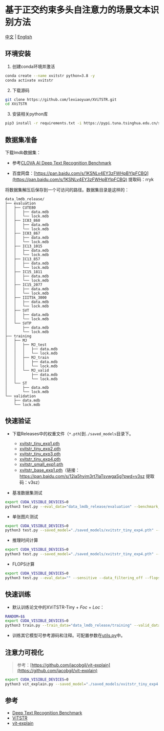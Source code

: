 # 基于正交约束多头自注意力的场景文本识别方法

[中文](./README.md) | [English](./README.en.md)

## 环境安装

1. 创建conda环境并激活
```bash
conda create --name xvitstr python=3.8 -y
conda activate xvitstr
```

2. 下载源码
```bash
git clone https://github.com/lexiaoyuan/XViTSTR.git
cd XViTSTR
```

3. 安装相关python库
```bash
pip3 install -r requirements.txt -i https://pypi.tuna.tsinghua.edu.cn/simple
```

## 数据集准备
下载lmdb数据集：
- 参考[CLOVA AI Deep Text Recognition Benchmark](https://github.com/clovaai/deep-text-recognition-benchmark)

- 百度网盘：[https://pan.baidu.com/s/1KSNLv4EY3zFWHpBYlpFCBQ](https://pan.baidu.com/s/1KSNLv4EY3zFWHpBYlpFCBQ) 提取码：rryk

将数据集解压后保存到一个可访问的路径。数据集目录是这样的：
```
data_lmdb_release/
├── evaluation
│   ├── CUTE80
│   │   ├── data.mdb
│   │   └── lock.mdb
│   ├── IC03_860
│   │   ├── data.mdb
│   │   └── lock.mdb
│   ├── IC03_867
│   │   ├── data.mdb
│   │   └── lock.mdb
│   ├── IC13_1015
│   │   ├── data.mdb
│   │   └── lock.mdb
│   ├── IC13_857
│   │   ├── data.mdb
│   │   └── lock.mdb
│   ├── IC15_1811
│   │   ├── data.mdb
│   │   └── lock.mdb
│   ├── IC15_2077
│   │   ├── data.mdb
│   │   └── lock.mdb
│   ├── IIIT5k_3000
│   │   ├── data.mdb
│   │   └── lock.mdb
│   ├── SVT
│   │   ├── data.mdb
│   │   └── lock.mdb
│   └── SVTP
│       ├── data.mdb
│       └── lock.mdb
├── training
│   ├── MJ
│   │   ├── MJ_test
│   │   │   ├── data.mdb
│   │   │   └── lock.mdb
│   │   ├── MJ_train
│   │   │   ├── data.mdb
│   │   │   └── lock.mdb
│   │   └── MJ_valid
│   │       ├── data.mdb
│   │       └── lock.mdb
│   └── ST
│       ├── data.mdb
│       └── lock.mdb
└── validation
    ├── data.mdb
    └── lock.mdb
```
## 快速验证

- 下载Releases中的权重文件（`*.pth`)到`./saved_models`目录下。
  - [xvitstr_tiny_exp1.pth](https://github.com/lexiaoyuan/XViTSTR/releases/download/V1.0.0/xvitstr_tiny_exp1.pth)
  - [xvitstr_tiny_exp2.pth](https://github.com/lexiaoyuan/XViTSTR/releases/download/V1.0.0/xvitstr_tiny_exp2.pth)
  - [xvitstr_tiny_exp3.pth](https://github.com/lexiaoyuan/XViTSTR/releases/download/V1.0.0/xvitstr_tiny_exp3.pth)
  - [xvitstr_tiny_exp4.pth](https://github.com/lexiaoyuan/XViTSTR/releases/download/V1.0.0/xvitstr_tiny_exp4.pth)
  - [xvitstr_small_exp1.pth](https://github.com/lexiaoyuan/XViTSTR/releases/download/V1.0.0/xvitstr_small_exp1.pth)
  - [xvitstr_base_exp1.pth]()（链接：https://pan.baidu.com/s/12ja5hyim3rt7laTsvwgaSg?pwd=v3sz 
  提取码：v3sz）
  
- 基准数据集测试

```bash
export CUDA_VISIBLE_DEVICES=0
python3 test.py --eval_data="data_lmdb_release/evaluation" --benchmark_all_eval --sensitive --data_filtering_off --saved_model="./saved_models/xvitstr_tiny_exp4.pth"
```
- 单张图片测试
```bash
export CUDA_VISIBLE_DEVICES=0
python3 test.py --saved_model="./saved_models/xvitstr_tiny_exp4.pth" --img_path="demo.jpg" --eval_data="" --sensitive --data_filtering_off
```
- 推理时间计算
```bash
export CUDA_VISIBLE_DEVICES=0
python3 test.py --saved_model="./saved_models/xvitstr_tiny_exp4.pth" --img_path="./demo_image/" --eval_data="" --sensitive --data_filtering_off --calculate_infer_time
```
- FLOPS计算
```bash
export CUDA_VISIBLE_DEVICES=0
python3 test.py --eval_data="" --sensitive --data_filtering_off --flops
```

## 快速训练

- 默认训练论文中的XViTSTR-Tiny + *Foc* + *Loc*：
```bash
RANDOM=$$
export CUDA_VISIBLE_DEVICES=0
python3 train.py --train_data="data_lmdb_release/training" --valid_data="data_lmdb_release/validation" --manualSeed=$RANDOM --sensitive --adam --lr=0.001 --scheduler --exp="Name of experiment"
```

- 训练其它模型可参考源码和注释。可配置参数在[utils.py](./utils.py)中。

## 注意力可视化

> 参考：[https://github.com/jacobgil/vit-explain](https://github.com/jacobgil/vit-explain)

```bash
export CUDA_VISIBLE_DEVICES=0
python3 vit_explain.py --saved_model="./saved_models/xvitstr_tiny_exp4.pth" --img_path="demo.jpg" --head_fusion="max" --use_cuda
```

## 参考
- [Deep Text Recognition Benchmark](https://github.com/clovaai/deep-text-recognition-benchmark)
- [ViTSTR](https://github.com/roatienza/deep-text-recognition-benchmark)
- [vit-explain](https://github.com/jacobgil/vit-explain)
